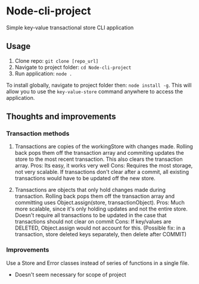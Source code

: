 # Node-cli-project
Simple key-value transactional store CLI application

## Usage
1. Clone repo: `git clone [repo_url]`
2. Navigate to project folder: `cd Node-cli-project`
3. Run application: `node .`


To install globally, navigate to project folder then: `node install -g`. This will allow you to use the `key-value-store` command anywhere to access the application.

## Thoughts and improvements 


### Transaction methods
1. Transactions are copies of the workingStore with changes made. Rolling back pops them off the transaction array and commiting updates the store to the most recent transaction.  This also clears the transaction array.
Pros: Its easy, it works very well
Cons: Requires the most storage, not very scalable. If transactions don't clear after a commit, all existing transactions would have to be updated off the new store.

2. Transactions are objects that only hold changes made during transaction.  Rolling back pops them off the transaction array and committing uses Object.assign(store, transactionObject).
Pros: Much more scalable, since it's only holding updates and not the entire store.  Doesn't require all transactions to be updated in the case that transactions should not clear on commit
Cons: If key/values are DELETED, Object.assign would not account for this. (Possible fix: in a transaction, store deleted keys separately, then delete after COMMIT) 

### Improvements
Use a Store and Error classes instead of series of functions in a single file.

- Doesn't seem necessary for scope of project
